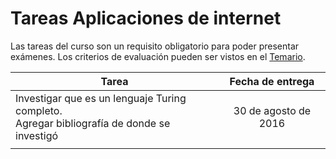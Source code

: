 # Tareas Aplicaciones de internet

Las tareas del curso son un requisito obligatorio para poder presentar exámenes. Los criterios de evaluación pueden ser vistos en el [Temario](https://github.com/UG-InternetApps/Temario).


| Tarea        | Fecha de entrega |
| ------------- |:-------------:|
|Investigar que es un lenguaje Turing completo. <br> Agregar bibliografía de donde se investigó |30 de agosto de 2016 |
| | |
